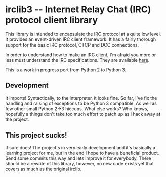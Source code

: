 # irclib3 -- Internet Relay Chat (IRC) protocol client library

This library is intended to encapsulate the IRC protocol at a quite
low level.  It provides an event-driven IRC client framework.  It has
a fairly thorough support for the basic IRC protocol, CTCP and DCC
connections.

In order to understand how to make an IRC client, I'm afraid you more
or less must understand the IRC specifications.  They are available
[here](http://www.irchelp.org/irchelp/rfc/).

This is a work in progress port from Python 2 to Python 3.

## Development

It imports! Syntactically, to the interpreter, it looks fine. So far, I've fix the handling and raising of exceptions to be Python 3 compatible. As well as few other small Python 2->3 hiccups. What else works? Who knows, hopefully a things don't take too much effort to patch up as I hack away at the project. 

## This project sucks!

It sure does! The project's in very early development and it's basically a learning project for me, but in the end I hope to have a beneficial product. Send some commits this way and lets improve it for everybody. There should be a rewrite of this library, however, no new code exists yet that covers as much as the original irclib.
